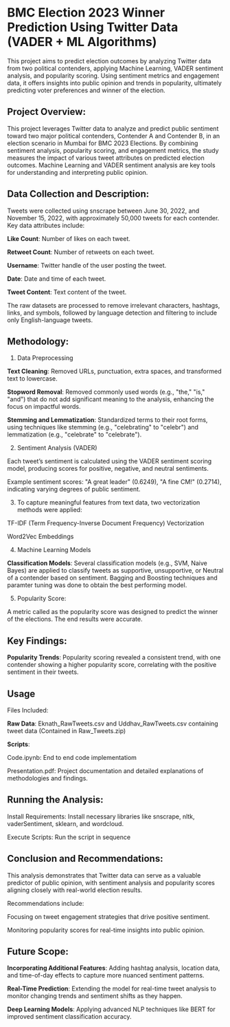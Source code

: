 # BMC Election 2023 Winner Prediction Using Twitter Data (VADER + ML Algorithms)

This project aims to predict election outcomes by analyzing Twitter data from two political contenders, applying Machine Learning, VADER sentiment analysis, and popularity scoring. Using sentiment metrics and engagement data, it offers insights into public opinion and trends in popularity, ultimately predicting voter preferences and winner of the election.

## Project Overview:

This project leverages Twitter data to analyze and predict public sentiment toward two major political contenders, Contender A and Contender B, in an election scenario in Mumbai for BMC 2023 Elections. By combining sentiment analysis, popularity scoring, and engagement metrics, the study measures the impact of various tweet attributes on predicted election outcomes. Machine Learning and VADER sentiment analysis are key tools for understanding and interpreting public opinion.

## Data Collection and Description:

Tweets were collected using snscrape between June 30, 2022, and November 15, 2022, with approximately 50,000 tweets for each contender. Key data attributes include:

__Like Count__: Number of likes on each tweet.

__Retweet Count__: Number of retweets on each tweet.

__Username__: Twitter handle of the user posting the tweet.

__Date__: Date and time of each tweet.

__Tweet Content__: Text content of the tweet.

The raw datasets are processed to remove irrelevant characters, hashtags, links, and symbols, followed by language detection and filtering to include only English-language tweets.

## Methodology:

1. Data Preprocessing

__Text Cleaning__: Removed URLs, punctuation, extra spaces, and transformed text to lowercase.

__Stopword Removal__: Removed commonly used words (e.g., "the," "is," "and") that do not add significant meaning to the analysis, enhancing the focus on impactful words.

__Stemming and Lemmatization__: Standardized terms to their root forms, using techniques like stemming (e.g., "celebrating" to "celebr") and lemmatization (e.g., "celebrate" to "celebrate").

2. Sentiment Analysis (VADER)

Each tweet’s sentiment is calculated using the VADER sentiment scoring model, producing scores for positive, negative, and neutral sentiments.

Example sentiment scores: "A great leader" (0.6249), "A fine CM!" (0.2714), indicating varying degrees of public sentiment.

3. To capture meaningful features from text data, two vectorization methods were applied:

TF-IDF (Term Frequency-Inverse Document Frequency) Vectorization

Word2Vec Embeddings

4. Machine Learning Models

__Classification Models__: Several classification models (e.g., SVM, Naive Bayes) are applied to classify tweets as supportive, unsupportive, or Neutral of a contender based on sentiment.
Bagging and Boosting techniques and paramter tuning was done to obtain the best performing model.

5. Popularity Score:

A metric called as the popularity score was designed to predict the winner of the elections. The end results were accurate. 

## Key Findings:

__Popularity Trends__: Popularity scoring revealed a consistent trend, with one contender showing a higher popularity score, correlating with the positive sentiment in their tweets.


## Usage

Files Included:

__Raw Data__: Eknath_RawTweets.csv and Uddhav_RawTweets.csv containing tweet data (Contained in Raw_Tweets.zip)

__Scripts__:

Code.ipynb: End to end code implementatiom

Presentation.pdf: Project documentation and detailed explanations of methodologies and findings.

## Running the Analysis:

Install Requirements: Install necessary libraries like snscrape, nltk, vaderSentiment, sklearn, and wordcloud.

Execute Scripts: Run the script in sequence 

## Conclusion and Recommendations:

This analysis demonstrates that Twitter data can serve as a valuable predictor of public opinion, with sentiment analysis and popularity scores aligning closely with real-world election results. 

Recommendations include:

Focusing on tweet engagement strategies that drive positive sentiment.

Monitoring popularity scores for real-time insights into public opinion.

## Future Scope:

__Incorporating Additional Features__: Adding hashtag analysis, location data, and time-of-day effects to capture more nuanced sentiment patterns.

__Real-Time Prediction__: Extending the model for real-time tweet analysis to monitor changing trends and sentiment shifts as they happen.

__Deep Learning Models__: Applying advanced NLP techniques like BERT for improved sentiment classification accuracy.

